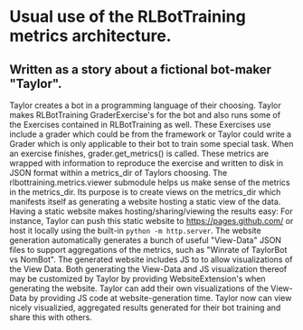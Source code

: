 # Usual use of the RLBotTraining metrics architecture.
## Written as a story about a fictional bot-maker "Taylor".

Taylor creates a bot in a programming language of their choosing.
Taylor makes RLBotTraining GraderExercise's for the bot and also runs some of the Exercises contained in RLBotTraining as well.
These Exercises use include a grader which could be from the framework or Taylor could write a Grader which is only applicable to their bot to train some special task.
When an exercise finishes, grader.get_metrics() is called.
These metrics are wrapped with information to reproduce the exercise and written to disk in JSON format within a metrics_dir of Taylors choosing.
The rlbottraining.metrics.viewer submodule helps us make sense of the metrics in the metrics_dir.
Its purpose is to create views on the metrics_dir which manifests itself as generating a website hosting a static view of the data.
Having a static website makes hosting/sharing/viewing the results easy:
For instance, Taylor can push this static website to https://pages.github.com/ or host it locally using the built-in `python -m http.server`.
The website generation automatically generates a bunch of useful "View-Data" JSON files to support aggregations of the metrics, such as "Winrate of TaylorBot vs NomBot".
The generated website includes JS to to allow visualizations of the View Data.
Both generating the View-Data and JS visualization thereof may be customized by Taylor by providing WebsiteExtension's when generating the website.
Taylor can add their own visualizations of the View-Data by providing JS code at website-generation time.
Taylor now can view nicely visualizied, aggregated results generated for their bot training and share this with others.
